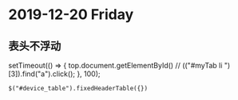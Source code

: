 # 2019-12-20  Friday 
## 表头不浮动
setTimeout(() => {
    top.document.getElementById()
        // $($("#myTab li ")[3]).find("a").click();
    }, 100);

    $("#device_table").fixedHeaderTable({})